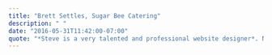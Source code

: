 ```yaml
---
title: "Brett Settles, Sugar Bee Catering"
description: " "
date: "2016-05-31T11:42:00-07:00"
quote: "*Steve is a very talented and professional website designer*. Not only was Steve easy to work with, but he is very passionate about what he does and was very excited to run with our ideas. Steve always responded as soon as possible and went out of his way to meet last minute deadlines. I would recommend him for any web design job and plan on using him for our future needs."
---
```

